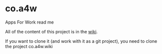 # co.a4w
Apps For Work read me

All of the content of this project is in the [wiki](https://github.com/apps4work/co.a4w/wiki).

If you want to clone it (and work with it as a git project), you need to clone the project co.a4w.wiki
